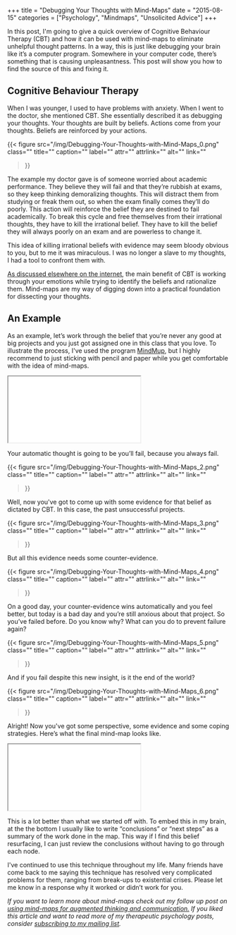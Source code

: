 +++
title = "Debugging Your Thoughts with Mind-Maps"
date = "2015-08-15"
categories = ["Psychology", "Mindmaps", "Unsolicited Advice"]
+++

In this post, I'm going to give a quick overview of Cognitive Behaviour Therapy (CBT) and how it can be used with mind-maps to eliminate unhelpful thought patterns. In a way, this is just like debugging your brain like it’s a computer program. Somewhere in your computer code, there’s something that is causing unpleasantness. This post will show you how to find the source of this and fixing it.

## Cognitive Behaviour Therapy

When I was younger, I used to have problems with anxiety. When I went to the doctor, she mentioned CBT. She essentially described it as debugging your thoughts. Your thoughts are built by beliefs. Actions come from your thoughts. Beliefs are reinforced by your actions.

{{< figure
  src="/img/Debugging-Your-Thoughts-with-Mind-Maps_0.png"
  class=""
  title=""
  caption=""
  label=""
  attr=""
  attrlink=""
  alt=""
  link=""
 >}}

The example my doctor gave is of someone worried about academic performance. They believe they will fail and that they’re rubbish at exams, so they keep thinking demoralizing thoughts. This will distract them from studying or freak them out, so when the exam finally comes they’ll do poorly. This action will reinforce the belief they are destined to fail academically. To break this cycle and free themselves from their irrational thoughts, they have to kill the irrational belief. They have to kill the belief they will always poorly on an exam and are powerless to change it.

This idea of killing irrational beliefs with evidence may seem bloody obvious to you, but to me it was miraculous. I was no longer a slave to my thoughts, I had a tool to confront them with.

[As discussed elsewhere on the internet](http://slatestarcodex.com/2015/07/16/cbt-in-the-water-supply/#comment-219806), the main benefit of CBT is working through your emotions while trying to identify the beliefs and rationalize them. Mind-maps are my way of digging down into a practical foundation for dissecting your thoughts.

## An Example

As an example, let’s work through the belief that you’re never any good at big projects and you just got assigned one in this class that you love. To illustrate the process, I've used the program [MindMup](https://www.mindmup.com), but I highly recommend to just sticking with pencil and paper while you get comfortable with the idea of mind-maps.

<iframe src="/mup/debug_your_thoughts_0.html"></iframe>

Your automatic thought is going to be you’ll fail, because you always fail.

{{< figure
  src="/img/Debugging-Your-Thoughts-with-Mind-Maps_2.png"
  class=""
  title=""
  caption=""
  label=""
  attr=""
  attrlink=""
  alt=""
  link=""
 >}}

Well, now you've got to come up with some evidence for that belief as dictated by CBT. In this case, the past unsuccessful projects.

{{< figure
  src="/img/Debugging-Your-Thoughts-with-Mind-Maps_3.png"
  class=""
  title=""
  caption=""
  label=""
  attr=""
  attrlink=""
  alt=""
  link=""
 >}}

But all this evidence needs some counter-evidence.

{{< figure
  src="/img/Debugging-Your-Thoughts-with-Mind-Maps_4.png"
  class=""
  title=""
  caption=""
  label=""
  attr=""
  attrlink=""
  alt=""
  link=""
 >}}

On a good day, your counter-evidence wins automatically and you feel better, but today is a bad day and you’re still anxious about that project. So you’ve failed before. Do you know why? What can you do to prevent failure again?

{{< figure
  src="/img/Debugging-Your-Thoughts-with-Mind-Maps_5.png"
  class=""
  title=""
  caption=""
  label=""
  attr=""
  attrlink=""
  alt=""
  link=""
 >}}

And if you fail despite this new insight, is it the end of the world?

{{< figure
  src="/img/Debugging-Your-Thoughts-with-Mind-Maps_6.png"
  class=""
  title=""
  caption=""
  label=""
  attr=""
  attrlink=""
  alt=""
  link=""
 >}}

Alright! Now you've got some perspective, some evidence and some coping strategies. Here’s what the final mind-map looks like.

<iframe src="/mup/debug_your_thoughts_5.html"></iframe>


This is a lot better than what we started off with. To embed this in my brain, at the the bottom I usually like to write “conclusions” or “next steps” as a summary of the work done in the map. This way if I find this belief resurfacing, I can just review the conclusions without having to go through each node.

I've continued to use this technique throughout my life. Many friends have come back to me saying this technique has resolved very complicated problems for them, ranging from break-ups to existential crises. Please let me know in a response why it worked or didn’t work for you.

*If you want to learn more about mind-maps check out my follow up post on* [*using mind-maps for augmented thinking and communication.*](https://medium.com/@seanaubin/mind-maps-for-augmented-thinking-communication-24a7d949388d) *If you liked this article and want to read more of my therapeutic psychology posts, consider* [*subscribing to my mailing list*](https://uwaterloo.us15.list-manage.com/subscribe?u=d5612fe997cc72aac70c4ffe9&id=76226838bc)*.*
